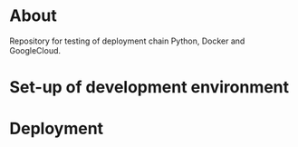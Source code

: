 # About

Repository for testing of deployment chain
Python, Docker and GoogleCloud.

# Set-up of development environment


# Deployment

